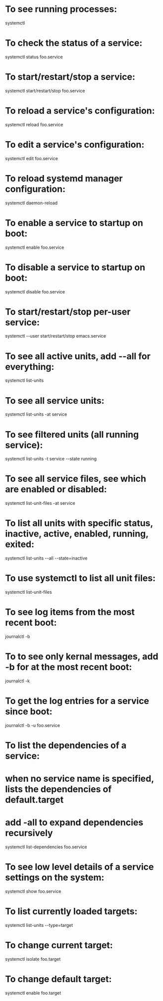 # To see running processes:
systemctl

# To check the status of a service:
systemctl status foo.service

# To start/restart/stop a service:
systemctl start/restart/stop foo.service

# To reload a service's configuration:
systemctl reload foo.service

# To edit a service's configuration:
systemctl edit foo.service

# To reload systemd manager configuration:
systemctl daemon-reload

# To enable a service to startup on boot:
systemctl enable foo.service

# To disable a service to startup on boot:
systemctl disable foo.service

# To start/restart/stop per-user service:
systemctl --user start/restart/stop emacs.service

# To see all active units, add --all for everything:
systemctl list-units

# To see all service units:
systemctl list-units -at service

# To see filtered units (all running service):
systemctl list-units -t service --state running

# To see all service files, see which are enabled or disabled:
systemctl list-unit-files -at service

# To list all units with specific status, inactive, active, enabled, running, exited:
systemctl list-units --all --state=inactive

# To use systemctl to list all unit files:
systemctl list-unit-files

# To see log items from the most recent boot:
journalctl -b

# To to see only kernal messages, add -b for at the most recent boot:
journalctl -k

# To get the log entries for a service since boot:
journalctl -b -u foo.service

# To list the dependencies of a service:
# when no service name is specified, lists the dependencies of default.target
# add -all to expand dependencies recursively
systemctl list-dependencies foo.service 

# To see low level details of a service settings on the system:
systemctl show foo.service

# To list currently loaded targets:
systemctl list-units --type=target

# To change current target:
systemctl isolate foo.target

# To change default target:
systemctl enable foo.target
